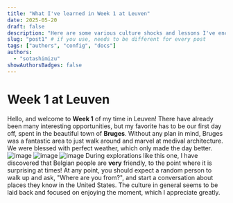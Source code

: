 ```yaml
---
title: "What I've learned in Week 1 at Leuven"
date: 2025-05-20
draft: false
description: "Here are some various culture shocks and lessons I've encountered along with my classmates."
slug: "post1" # if you use, needs to be different for every post
tags: ["authors", "config", "docs"]
authors:
  - "sotashimizu"
showAuthorsBadges: false
---
```


# Week 1 at Leuven

Hello, and welcome to **Week 1** of my time in Leuven! There have already been many interesting opportunities, but my favorite has to be our first day off, spent in the beautiful town of **Bruges**. Without any plan in mind, Bruges was a fantastic area to just walk around and marvel at medival architecture. We were blessed with perfect weather, which only made the day better.
![image](https://i.ibb.co/XZJtjbWK/5e83ce82-d144-46e8-8806-81322d51d5b9.jpg)
![image](https://i.ibb.co/tTLMfMpW/IMG-5922.jpg)
![image](https://i.ibb.co/cKgD2LgL/IMG-5948.jpg)
During explorations like this one, I have discovered that Belgian people are **very** friendly, to the point where it is surprising at times! At any point, you should expect a random person to walk up and ask, "Where are you from?", and start a conversation about places they know in the United States. The culture in general seems to be laid back and focused on enjoying the moment, which I appreciate greatly.
